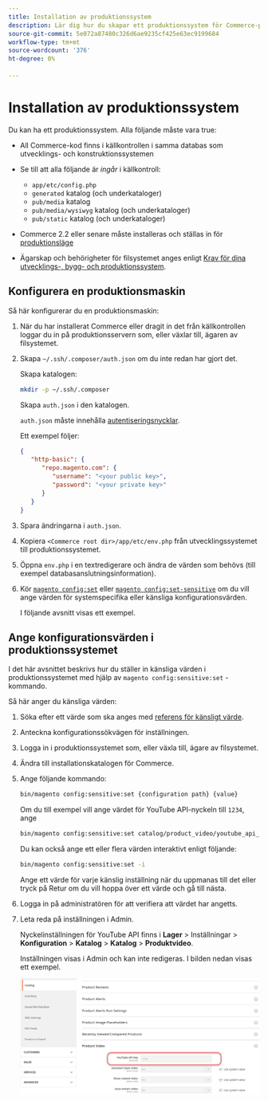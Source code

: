 ```yaml
---
title: Installation av produktionssystem
description: Lär dig hur du skapar ett produktionssystem för Commerce-programmet.
source-git-commit: 5e072a87480c326d6ae9235cf425e63ec9199684
workflow-type: tm+mt
source-wordcount: '376'
ht-degree: 0%

---
```



# Installation av produktionssystem

Du kan ha ett produktionssystem. Alla följande måste vara true:

- All Commerce-kod finns i källkontrollen i samma databas som utvecklings- och konstruktionssystemen
- Se till att alla följande är _ingår_ i källkontroll:

   - `app/etc/config.php`
   - `generated` katalog (och underkataloger)
   - `pub/media` katalog
   - `pub/media/wysiwyg` katalog (och underkataloger)
   - `pub/static` katalog (och underkataloger)

- Commerce 2.2 eller senare måste installeras och ställas in för [produktionsläge](../bootstrap/application-modes.md#production-mode)
- Ägarskap och behörigheter för filsystemet anges enligt [Krav för dina utvecklings-, bygg- och produktionssystem](../deployment/prerequisites.md).

## Konfigurera en produktionsmaskin

Så här konfigurerar du en produktionsmaskin:

1. När du har installerat Commerce eller dragit in det från källkontrollen loggar du in på produktionsservern som, eller växlar till, ägaren av filsystemet.
1. Skapa `~/.ssh/.composer/auth.json` om du inte redan har gjort det.

   Skapa katalogen:

   ```bash
   mkdir -p ~/.ssh/.composer
   ```

   Skapa `auth.json` i den katalogen.

   `auth.json` måste innehålla [autentiseringsnycklar](../../installation/prerequisites/authentication-keys.md).

   Ett exempel följer:

   ```json
   {
      "http-basic": {
         "repo.magento.com": {
            "username": "<your public key>",
            "password": "<your private key>"
         }
      }
   }
   ```

1. Spara ändringarna i `auth.json`.
1. Kopiera `<Commerce root dir>/app/etc/env.php` från utvecklingssystemet till produktionssystemet.
1. Öppna `env.php` i en textredigerare och ändra de värden som behövs (till exempel databasanslutningsinformation).
1. Kör [`magento config:set`](../cli/set-configuration-values.md) eller [`magento config:set-sensitive`](../cli/set-configuration-values.md) om du vill ange värden för systemspecifika eller känsliga konfigurationsvärden.

   I följande avsnitt visas ett exempel.

## Ange konfigurationsvärden i produktionssystemet

I det här avsnittet beskrivs hur du ställer in känsliga värden i produktionssystemet med hjälp av `magento config:sensitive:set` -kommando.

Så här anger du känsliga värden:

1. Söka efter ett värde som ska anges med [referens för känsligt värde](../reference/config-reference-sens.md).
1. Anteckna konfigurationssökvägen för inställningen.
1. Logga in i produktionssystemet som, eller växla till, ägare av filsystemet.
1. Ändra till installationskatalogen för Commerce.
1. Ange följande kommando:

   ```bash
   bin/magento config:sensitive:set {configuration path} {value}
   ```

   Om du till exempel vill ange värdet för YouTube API-nyckeln till `1234`, ange

   ```bash
   bin/magento config:sensitive:set catalog/product_video/youtube_api_key 1234
   ```

   Du kan också ange ett eller flera värden interaktivt enligt följande:

   ```bash
   bin/magento config:sensitive:set -i
   ```

   Ange ett värde för varje känslig inställning när du uppmanas till det eller tryck på Retur om du vill hoppa över ett värde och gå till nästa.

1. Logga in på administratören för att verifiera att värdet har angetts.
1. Leta reda på inställningen i Admin.

   Nyckelinställningen för YouTube API finns i **Lager** > Inställningar > **Konfiguration** > **Katalog** > **Katalog** > **Produktvideo**.

   Inställningen visas i Admin och kan inte redigeras. I bilden nedan visas ett exempel.

   ![Känslig inställning i administratören](../../assets/configuration/sensitive-set.png)

